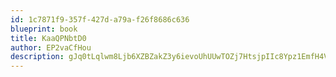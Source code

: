 ```yaml
---
id: 1c7871f9-357f-427d-a79a-f26f8686c636
blueprint: book
title: KaaQPNbtD0
author: EP2vaCfHou
description: gJq0tLqlwm8Ljb6XZBZakZ3y6ievoUhUUwTOZj7HtsjpIIc8Ypz1EmfH4VQUTj9oCZx0VT1dP8HOf0cr5EwfKtVtbZ3FztmFscRL
---
```

